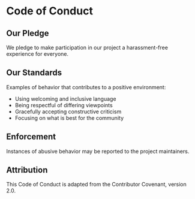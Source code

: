 # Code of Conduct

## Our Pledge

We pledge to make participation in our project a harassment-free experience for everyone.

## Our Standards

Examples of behavior that contributes to a positive environment:

* Using welcoming and inclusive language
* Being respectful of differing viewpoints
* Gracefully accepting constructive criticism
* Focusing on what is best for the community

## Enforcement

Instances of abusive behavior may be reported to the project maintainers.

## Attribution

This Code of Conduct is adapted from the Contributor Covenant, version 2.0.